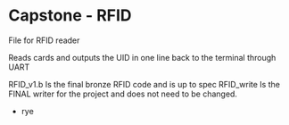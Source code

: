# Capstone - RFID
File for RFID reader

Reads cards and outputs the UID in one line back to the terminal through UART

RFID_v1.b Is the final bronze RFID code and is up to spec
RFID_write Is the FINAL writer for the project and does not need to be changed.

- rye

